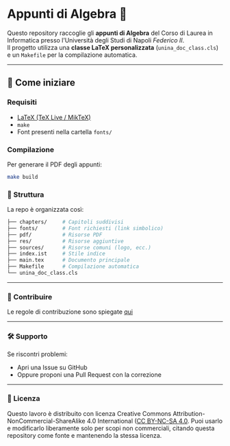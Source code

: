 # Appunti di Algebra 📘

Questo repository raccoglie gli **appunti di Algebra** del Corso di Laurea in Informatica presso l’Università degli Studi di Napoli *Federico II*.  
Il progetto utilizza una **classe LaTeX personalizzata** (`unina_doc_class.cls`) e un `Makefile` per la compilazione automatica.

---

## 🚀 Come iniziare

### Requisiti
- [LaTeX (TeX Live / MikTeX)](https://www.latex-project.org/get/)
- `make`
- Font presenti nella cartella `fonts/`

### Compilazione
Per generare il PDF degli appunti:
```bash
make build
```

### 📂 Struttura

La repo è organizzata così:
```bash
├── chapters/     # Capitoli suddivisi
├── fonts/        # Font richiesti (link simbolico)
├── pdf/          # Risorse PDF
├── res/          # Risorse aggiuntive
├── sources/      # Risorse comuni (logo, ecc.)
├── index.ist     # Stile indice
├── main.tex      # Documento principale
├── Makefile      # Compilazione automatica
└── unina_doc_class.cls
```
___
### 🤝 Contribuire

Le regole di contribuzione sono spiegate [qui](./CONTRIBUTING.md)
___
### 🛠 Supporto

Se riscontri problemi:

* Apri una Issue su GitHub
* Oppure proponi una Pull Request con la correzione
___
### 📄 Licenza
Questo lavoro è distribuito con licenza Creative Commons Attribution-NonCommercial-ShareAlike 4.0 International ([CC BY-NC-SA 4.0](./LICENSE).
Puoi usarlo e modificarlo liberamente solo per scopi non commerciali, citando questa repository come fonte e mantenendo la stessa licenza.
